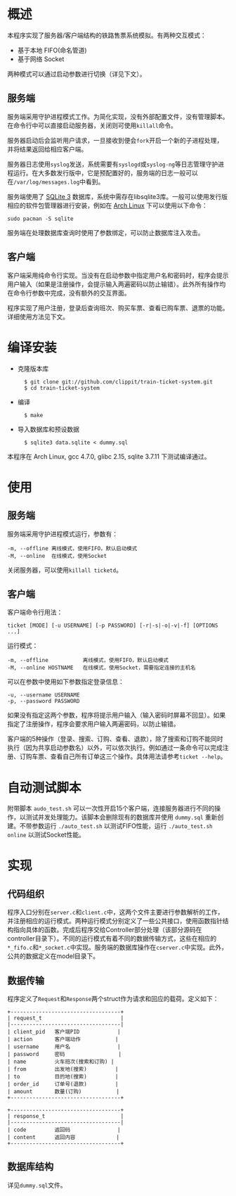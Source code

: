 # 概述

本程序实现了服务器/客户端结构的铁路售票系统模拟。有两种交互模式：

* 基于本地 FIFO(命名管道)
* 基于网络 Socket

两种模式可以通过启动参数进行切换（详见下文）。

## 服务端

服务端采用守护进程模式工作。为简化实现，没有外部配置文件，没有管理脚本。在命令行中可以直接启动服务器，关闭则可使用`killall`命令。

服务器启动后会监听用户请求，一旦接收到便会`fork`开启一个新的子进程处理，并将结果返回给相应客户端。

服务器日志使用`syslog`发送，系统需要有`syslogd`或`syslog-ng`等日志管理守护进程运行。在大多数发行版中，它是预配置好的，服务端的日志一般可以在`/var/log/messages.log`中看到。

服务端使用了 [SQLite 3](http://www.sqlite.org/) 数据库，系统中需存在libsqlite3库。一般可以使用发行版相应的软件包管理器进行安装，例如在 [Arch Linux](http://www.archlinux.org/) 下可以使用以下命令：

    sudo pacman -S sqlite

服务端在处理数据库查询时使用了参数绑定，可以防止数据库注入攻击。

## 客户端

客户端采用纯命令行实现。当没有在启动参数中指定用户名和密码时，程序会提示用户输入（如果是注册操作，会提示输入两遍密码以防止输错）。此外所有操作均在命令行参数中完成，没有额外的交互界面。

程序实现了用户注册，登录后查询班次、购买车票、查看已购车票、退票的功能。详细使用方法见下文。


# 编译安装

* 克隆版本库

        $ git clone git://github.com/clippit/train-ticket-system.git
        $ cd train-ticket-system

* 编译

        $ make

* 导入数据库和预设数据

        $ sqlite3 data.sqlite < dummy.sql

本程序在 Arch Linux, gcc 4.7.0, glibc 2.15, sqlite 3.7.11 下测试编译通过。

# 使用

## 服务端

服务端采用守护进程模式运行，参数有：

    -m, --offline 离线模式，使用FIFO，默认启动模式
    -M, --online  在线模式，使用Socket

关闭服务器，可以使用`killall ticketd`。

## 客户端

客户端命令行用法：

    ticket [MODE] [-u USERNAME] [-p PASSWORD] [-r|-s|-o|-v|-f] [OPTIONS ...]

运行模式：

    -m, --offline           离线模式，使用FIFO，默认启动模式
    -M, --online HOSTNAME   在线模式，使用Socket，需要指定连接的主机名

可以在参数中使用如下参数指定登录信息：

    -u, --username USERNAME
    -p, --password PASSWORD

如果没有指定这两个参数，程序将提示用户输入（输入密码时屏幕不回显）。如果指定了注册操作，程序会要求用户输入两遍密码，以防止输错。

客户端的5种操作（登录、搜索、订购、查看、退款），除了搜索和订购不能同时执行（因为共享启动参数名）以外，可以依次执行。例如通过一条命令可以完成注册、订购车票、查看自己所有订单这三个操作。具体用法请参考`ticket --help`。


# 自动测试脚本

附带脚本 `audo_test.sh` 可以一次性开启15个客户端，连接服务器进行不同的操作，以测试并发处理能力。该脚本会删除现有的数据库并使用 `dummy.sql` 重新创建。不带参数运行 `./auto_test.sh` 以测试FIFO性能，运行 `./auto_test.sh online` 以测试Socket性能。


# 实现

## 代码组织

程序入口分别在`server.c`和`client.c`中，这两个文件主要进行参数解析的工作，并注册相应的运行模式。两种运行模式分别定义了一些公共接口，使用函数指针结构指向具体的函数。完成后程序交给Controller部分处理（该部分源码在controller目录下）。不同的运行模式有着不同的数据传输方式，这些在相应的`*_fifo.c`和`*_socket.c`中实现。服务端的数据库操作在`cserver.c`中实现。此外，公共的数据定义在model目录下。

## 数据传输

程序定义了`Request`和`Response`两个struct作为请求和回应的载荷。定义如下：

    +-----------------------------------+
    | request_t                         |
    |-----------------------------------|
    | client_pid   客户端PID            |
    | action       客户端动作           |
    | username     用户名               |
    | password     密码                 |
    | name         火车班次(搜索和订购) |
    | from         出发地(搜索)         |
    | to           目的地(搜索)         |
    | order_id     订单号(退款)         |
    | amount       数量(订购)           |
    +-----------------------------------+

    +-----------------------------------+
    | response_t                        |
    |-----------------------------------|
    | code         返回码               |
    | content      返回内容             |
    +-----------------------------------+
    
## 数据库结构

详见`dummy.sql`文件。

